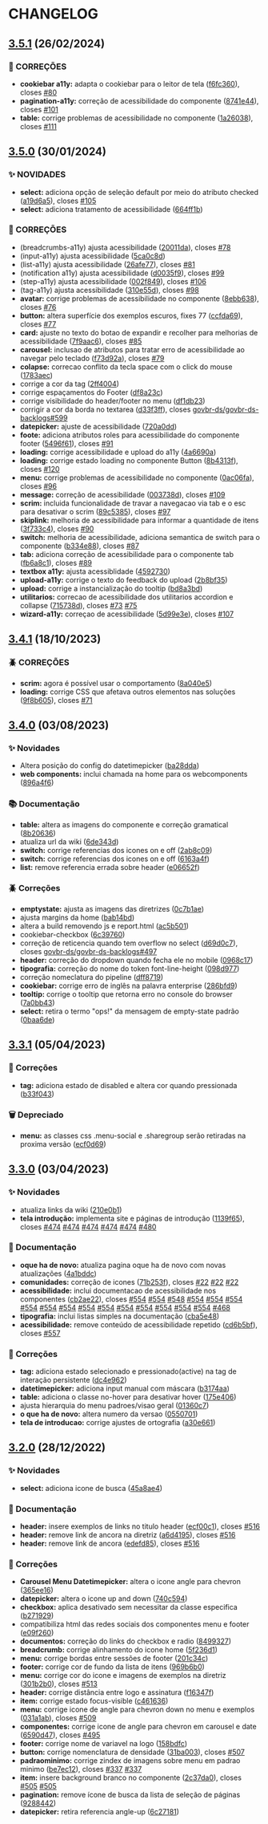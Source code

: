 # CHANGELOG

## [3.5.1](https://gitlab.com/govbr-ds/govbr-ds-dev/govbr-ds-dev-core/compare/v3.5.0...v3.5.1) (26/02/2024)

### 🐛 CORREÇÕES

- **cookiebar a11y:** adapta o cookiebar para o leitor de tela ([f6fc360](https://gitlab.com/govbr-ds/govbr-ds-dev/govbr-ds-dev-core/commit/f6fc360ed7cffb284c24f43d245a9e6ee41606cd)), closes [#80](https://gitlab.com/govbr-ds/govbr-ds-dev/govbr-ds-dev-core/issues/80)
- **pagination-a11y:** correção de acessibilidade do componente ([8741e44](https://gitlab.com/govbr-ds/govbr-ds-dev/govbr-ds-dev-core/commit/8741e44f77b71ecbb4baa76fb71ad227ab37fdb3)), closes [#101](https://gitlab.com/govbr-ds/govbr-ds-dev/govbr-ds-dev-core/issues/101)
- **table:** corrige problemas de acessibilidade no componente ([1a26038](https://gitlab.com/govbr-ds/govbr-ds-dev/govbr-ds-dev-core/commit/1a26038bc970acacfe4e92a01a768388764b52eb)), closes [#111](https://gitlab.com/govbr-ds/govbr-ds-dev/govbr-ds-dev-core/issues/111)

## [3.5.0](https://gitlab.com/govbr-ds/govbr-ds-dev/govbr-ds-dev-core/compare/v3.4.1...v3.5.0) (30/01/2024)

### ✨ NOVIDADES

- **select:** adiciona opção de seleção default por meio do atributo checked ([a19d6a5](https://gitlab.com/govbr-ds/govbr-ds-dev/govbr-ds-dev-core/commit/a19d6a5fbc7aa6dcb83635bef02d2a96515a7f86)), closes [#105](https://gitlab.com/govbr-ds/govbr-ds-dev/govbr-ds-dev-core/issues/105)
- **select:** adiciona tratamento de acessibilidade ([664ff1b](https://gitlab.com/govbr-ds/govbr-ds-dev/govbr-ds-dev-core/commit/664ff1b2b481ccb45a523e832c176ea3aa9e990e))

### 🐛 CORREÇÕES

- (breadcrumbs-a11y) ajusta acessibilidade ([20011da](https://gitlab.com/govbr-ds/govbr-ds-dev/govbr-ds-dev-core/commit/20011da1b134c0b316e17770a46d00adcf5f9d2d)), closes [#78](https://gitlab.com/govbr-ds/govbr-ds-dev/govbr-ds-dev-core/issues/78)
- (input-a11y) ajusta acessibilidade ([5ca0c8d](https://gitlab.com/govbr-ds/govbr-ds-dev/govbr-ds-dev-core/commit/5ca0c8dc5b3c4ac09497a7590f097b2004a420d0))
- (list-a11y) ajusta acessibilidade ([26afe77](https://gitlab.com/govbr-ds/govbr-ds-dev/govbr-ds-dev-core/commit/26afe77d0bb3a8370a5a1e5c06c2eda4bae460ac)), closes [#81](https://gitlab.com/govbr-ds/govbr-ds-dev/govbr-ds-dev-core/issues/81)
- (notification a11y) ajusta acessibilidade ([d0035f9](https://gitlab.com/govbr-ds/govbr-ds-dev/govbr-ds-dev-core/commit/d0035f9897e77ecb149dd46990a4359a047faedf)), closes [#99](https://gitlab.com/govbr-ds/govbr-ds-dev/govbr-ds-dev-core/issues/99)
- (step-a11y) ajusta acessibilidade ([002f849](https://gitlab.com/govbr-ds/govbr-ds-dev/govbr-ds-dev-core/commit/002f84910c19cdac3f05e415ae7558f502d01689)), closes [#106](https://gitlab.com/govbr-ds/govbr-ds-dev/govbr-ds-dev-core/issues/106)
- (tag-a11y) ajusta acessibilidade ([310e55d](https://gitlab.com/govbr-ds/govbr-ds-dev/govbr-ds-dev-core/commit/310e55dd1df4c4cfc92c3649f1cf09e3a428ecb1)), closes [#98](https://gitlab.com/govbr-ds/govbr-ds-dev/govbr-ds-dev-core/issues/98)
- **avatar:** corrige problemas de acessibilidade no componente ([8ebb638](https://gitlab.com/govbr-ds/govbr-ds-dev/govbr-ds-dev-core/commit/8ebb6389bc58a1537a8fa9896991ec181324e816)), closes [#76](https://gitlab.com/govbr-ds/govbr-ds-dev/govbr-ds-dev-core/issues/76)
- **button:** altera superfície dos exemplos escuros, fixes 77 ([ccfda69](https://gitlab.com/govbr-ds/govbr-ds-dev/govbr-ds-dev-core/commit/ccfda6978e3f4b16af86580369ea6e82b9ef3619)), closes [#77](https://gitlab.com/govbr-ds/govbr-ds-dev/govbr-ds-dev-core/issues/77)
- **card:** ajuste no texto do botao de expandir e recolher para melhorias de acessibilidade ([7f9aac6](https://gitlab.com/govbr-ds/govbr-ds-dev/govbr-ds-dev-core/commit/7f9aac6a67805d674e0604770a7d238e4203e91a)), closes [#85](https://gitlab.com/govbr-ds/govbr-ds-dev/govbr-ds-dev-core/issues/85)
- **carousel:** inclusao de atributos para tratar erro de acessibilidade ao navegar pelo teclado ([f73d92a](https://gitlab.com/govbr-ds/govbr-ds-dev/govbr-ds-dev-core/commit/f73d92a907621872e644832be622e25b132602c8)), closes [#79](https://gitlab.com/govbr-ds/govbr-ds-dev/govbr-ds-dev-core/issues/79)
- **colapse:** correcao conflito da tecla space com o click do mouse ([1783aec](https://gitlab.com/govbr-ds/govbr-ds-dev/govbr-ds-dev-core/commit/1783aecf1f88bf6b9db52e7688f96e94dd67f95e))
- corrige a cor da tag ([2ff4004](https://gitlab.com/govbr-ds/govbr-ds-dev/govbr-ds-dev-core/commit/2ff400443c63db24e1fd7d15851f8a7c24830768))
- corrige espaçamentos do Footer ([df8a23c](https://gitlab.com/govbr-ds/govbr-ds-dev/govbr-ds-dev-core/commit/df8a23c069e243cff499a8a996e98ad62f549a85))
- corrige visibilidade do header/footer no menu ([df1db23](https://gitlab.com/govbr-ds/govbr-ds-dev/govbr-ds-dev-core/commit/df1db23547a6210a02f8426df85da517b28ea7e3))
- corrigir a cor da borda no textarea ([d33f3ff](https://gitlab.com/govbr-ds/govbr-ds-dev/govbr-ds-dev-core/commit/d33f3ff9c2c76022855c58eca6b8e655b1beedbf)), closes [govbr-ds/govbr-ds-backlogs#599](https://gitlab.com/govbr-ds/govbr-ds-backlogs/issues/599)
- **datepicker:** ajuste de acessibilidade ([720a0dd](https://gitlab.com/govbr-ds/govbr-ds-dev/govbr-ds-dev-core/commit/720a0dd1535f2e0223924c66a2be188d2a2d4aac))
- **foote:** adiciona atributos roles para acessibilidade do componente footer ([5496f61](https://gitlab.com/govbr-ds/govbr-ds-dev/govbr-ds-dev-core/commit/5496f6155ab035a5cd2ae562719daa2cafd79098)), closes [#91](https://gitlab.com/govbr-ds/govbr-ds-dev/govbr-ds-dev-core/issues/91)
- **loading:** corrige acessibilidade e upload do a11y ([4a6690a](https://gitlab.com/govbr-ds/govbr-ds-dev/govbr-ds-dev-core/commit/4a6690a242693a39ef2b38711347eee40a1be573))
- **loading:** corrige estado loading no componente Button ([8b4313f](https://gitlab.com/govbr-ds/govbr-ds-dev/govbr-ds-dev-core/commit/8b4313f7665ea4484d0afcaa85f7bc95fe950170)), closes [#120](https://gitlab.com/govbr-ds/govbr-ds-dev/govbr-ds-dev-core/issues/120)
- **menu:** corrige problemas de acessibilidade no componente ([0ac06fa](https://gitlab.com/govbr-ds/govbr-ds-dev/govbr-ds-dev-core/commit/0ac06fa4df82ce05a2819cd87910ca141a7ef30e)), closes [#96](https://gitlab.com/govbr-ds/govbr-ds-dev/govbr-ds-dev-core/issues/96)
- **message:** correção de acessibilidade ([003738d](https://gitlab.com/govbr-ds/govbr-ds-dev/govbr-ds-dev-core/commit/003738d45906a29e51b5e0c07a58bfcdd515e090)), closes [#109](https://gitlab.com/govbr-ds/govbr-ds-dev/govbr-ds-dev-core/issues/109)
- **scrim:** incluida funcionalidade de travar a navegacao via tab e o esc para desativar o scrim ([89c5385](https://gitlab.com/govbr-ds/govbr-ds-dev/govbr-ds-dev-core/commit/89c53851669750c44f599fe9fca34a48a5d65b52)), closes [#97](https://gitlab.com/govbr-ds/govbr-ds-dev/govbr-ds-dev-core/issues/97)
- **skiplink:** melhoria de acessibilidade para informar a quantidade de itens ([3f733c4](https://gitlab.com/govbr-ds/govbr-ds-dev/govbr-ds-dev-core/commit/3f733c4c4a0e671479013283a2e604dc9b6a94d2)), closes [#90](https://gitlab.com/govbr-ds/govbr-ds-dev/govbr-ds-dev-core/issues/90)
- **switch:** melhoria de acessibilidade, adiciona semantica de switch para o componente ([b334e88](https://gitlab.com/govbr-ds/govbr-ds-dev/govbr-ds-dev-core/commit/b334e887f44bb7b6203914c1e159e43a5b3eff80)), closes [#87](https://gitlab.com/govbr-ds/govbr-ds-dev/govbr-ds-dev-core/issues/87)
- **tab:** adiciona correção de acessibilidade para o componente tab ([fb6a8c1](https://gitlab.com/govbr-ds/govbr-ds-dev/govbr-ds-dev-core/commit/fb6a8c10f4c7b46f83d7488b5b96a6281997f56e)), closes [#89](https://gitlab.com/govbr-ds/govbr-ds-dev/govbr-ds-dev-core/issues/89)
- **textbox a11y:** ajusta acessiblidade ([4592730](https://gitlab.com/govbr-ds/govbr-ds-dev/govbr-ds-dev-core/commit/45927305dc4ecff356b3236b7090ea2f661ef439))
- **upload-a11y:** corrige o texto do feedback do upload ([2b8bf35](https://gitlab.com/govbr-ds/govbr-ds-dev/govbr-ds-dev-core/commit/2b8bf35086a26ab2da6b8160fa4b46277189340a))
- **upload:** corrige a instancialização do tooltip ([bd8a3bd](https://gitlab.com/govbr-ds/govbr-ds-dev/govbr-ds-dev-core/commit/bd8a3bdc81e5e8960d44c64a80b753feb91eab5b))
- **utilitarios:** correcao de acessibilidade dos utilitarios accordion e collapse ([715738d](https://gitlab.com/govbr-ds/govbr-ds-dev/govbr-ds-dev-core/commit/715738d4f25a6a51b468a56b501484909abee7db)), closes [#73](https://gitlab.com/govbr-ds/govbr-ds-dev/govbr-ds-dev-core/issues/73) [#75](https://gitlab.com/govbr-ds/govbr-ds-dev/govbr-ds-dev-core/issues/75)
- **wizard-a11y:** correçao de acessibilidade ([5d99e3e](https://gitlab.com/govbr-ds/govbr-ds-dev/govbr-ds-dev-core/commit/5d99e3e5c12a2580f046b3b3ac062bc388d0001c)), closes [#107](https://gitlab.com/govbr-ds/govbr-ds-dev/govbr-ds-dev-core/issues/107)

## [3.4.1](https://gitlab.com/govbr-ds/govbr-ds-dev/govbr-ds-dev-core/compare/v3.4.0...v3.4.1) (18/10/2023)

### 🪲 CORREÇÕES

- **scrim:** agora é possível usar o comportamento ([8a040e5](https://gitlab.com/govbr-ds/govbr-ds-dev/govbr-ds-dev-core/commit/8a040e55ed351402153f38212ddc5a5ae62a9092))
- **loading:** corrige CSS que afetava outros elementos nas soluções ([9f8b605](https://gitlab.com/govbr-ds/govbr-ds-dev/govbr-ds-dev-core/commit/9f8b605de44b74da87945d563f57484a11d9f7eb)), closes [#71](https://gitlab.com/govbr-ds/govbr-ds-dev/govbr-ds-dev-core/issues/71)

## [3.4.0](https://gitlab.com/govbr-ds/govbr-ds-dev/govbr-ds-dev-core/compare/v3.3.1...v3.4.0) (03/08/2023)

### ✨ Novidades

- Altera posição do config do datetimepicker ([ba28dda](https://gitlab.com/govbr-ds/govbr-ds-dev/govbr-ds-dev-core/commit/ba28dda7ed9e8445e43c22072e16287460e162da))
- **web components:** inclui chamada na home para os webcomponents ([896a4f6](https://gitlab.com/govbr-ds/govbr-ds-dev/govbr-ds-dev-core/commit/896a4f6c7b425b06ccaa97bf23e49b16f075e77f))

### 📚 Documentação

- **table:** altera as imagens do componente e correção gramatical ([8b20636](https://gitlab.com/govbr-ds/govbr-ds-dev/govbr-ds-dev-core/commit/8b2063676cb0eaba7dfffd17cdb6084fbb1ba7b8))
- atualiza url da wiki ([6de343d](https://gitlab.com/govbr-ds/govbr-ds-dev/govbr-ds-dev-core/commit/6de343d5ddb4f844781451e850a0e68df7e1cf88))
- **switch:** corrige referencias dos icones on e off ([2ab8c09](https://gitlab.com/govbr-ds/govbr-ds-dev/govbr-ds-dev-core/commit/2ab8c09593d58ac7cb7a8dcfddc3959dc1f6beac))
- **switch:** corrige referencias dos icones on e off ([6163a4f](https://gitlab.com/govbr-ds/govbr-ds-dev/govbr-ds-dev-core/commit/6163a4f3e035751a77b3320a917d2cdedb130cd5))
- **list:** remove referencia errada sobre header ([e06652f](https://gitlab.com/govbr-ds/govbr-ds-dev/govbr-ds-dev-core/commit/e06652ffa00ec5cb6d69248d3a852217a79edac7))

### 🪲 Correções

- **emptystate:** ajusta as imagens das diretrizes ([0c7b1ae](https://gitlab.com/govbr-ds/govbr-ds-dev/govbr-ds-dev-core/commit/0c7b1ae613ff0a12da96875d60ae6404f756bd68))
- ajusta margins da home ([bab14bd](https://gitlab.com/govbr-ds/govbr-ds-dev/govbr-ds-dev-core/commit/bab14bd9fccbadcd704e2c29bfe613fb97c773cc))
- altera a build removendo js e report.html ([ac5b501](https://gitlab.com/govbr-ds/govbr-ds-dev/govbr-ds-dev-core/commit/ac5b501c686b1e72413e12a0041fbd58a3ccb55d))
- cookiebar-checkbox ([6c39760](https://gitlab.com/govbr-ds/govbr-ds-dev/govbr-ds-dev-core/commit/6c397609d84dd43b3c3dc50c1b395191173b90b3))
- correção de reticencia quando tem overflow no select ([d69d0c7](https://gitlab.com/govbr-ds/govbr-ds-dev/govbr-ds-dev-core/commit/d69d0c72684a2eed64eda9e0527e47118e62b2ff)), closes [govbr-ds/govbr-ds-backlogs#497](https://gitlab.com/govbr-ds/govbr-ds-backlogs/issues/497)
- **header:** correção do dropdown quando fecha ele no mobile ([0968c17](https://gitlab.com/govbr-ds/govbr-ds-dev/govbr-ds-dev-core/commit/0968c1789455c610aa9680d7532c9cfd7ee21bc5))
- **tipografia:** correção do nome do token font-line-height ([098d977](https://gitlab.com/govbr-ds/govbr-ds-dev/govbr-ds-dev-core/commit/098d977a90d7848ea9a75745fe8c3734127f22c4))
- correção nomeclatura do pipeline ([dff8719](https://gitlab.com/govbr-ds/govbr-ds-dev/govbr-ds-dev-core/commit/dff87198d0590c077fc31021621faca48138e1f7))
- **cookiebar:** corrige erro de inglês na palavra enterprise ([286bfd9](https://gitlab.com/govbr-ds/govbr-ds-dev/govbr-ds-dev-core/commit/286bfd9917cad0047cab0490b0a89c1374a5acb4))
- **tooltip:** corrige o tooltip que retorna erro no console do browser ([7a0bb43](https://gitlab.com/govbr-ds/govbr-ds-dev/govbr-ds-dev-core/commit/7a0bb437ec24b52f8796b0b42ab105036aeafd9a))
- **select:** retira o termo "ops!" da mensagem de empty-state padrão ([0baa6de](https://gitlab.com/govbr-ds/govbr-ds-dev/govbr-ds-dev-core/commit/0baa6de1c59d3f6d0599c168c31592ac79a4e937))

## [3.3.1](https://gitlab.com/govbr-ds/govbr-ds-dev/govbr-ds-dev-core/compare/v3.3.0...v3.3.1) (05/04/2023)

### :bug: Correções

- **tag:** adiciona estado de disabled e altera cor quando pressionada ([b33f043](https://gitlab.com/govbr-ds/govbr-ds-dev/govbr-ds-dev-core/commit/b33f043a86bdbacab945ca51446e7a7f735d7cae))

### :wastebasket: Depreciado

- **menu:** as classes css .menu-social e .sharegroup serão retiradas na proxima versão ([ecf0d69](https://gitlab.com/govbr-ds/govbr-ds-dev/govbr-ds-dev-core/commit/ecf0d699dc77268468d345528677ba66a1eac899))

## [3.3.0](https://gitlab.com/govbr-ds/govbr-ds-dev/govbr-ds-dev-core/compare/v3.2.0...v3.3.0) (03/04/2023)

### :sparkles: Novidades

- atualiza links da wiki ([210e0b1](https://gitlab.com/govbr-ds/govbr-ds-dev/govbr-ds-dev-core/commit/210e0b195b65ec303e1e5a78d08861b62bfe5cee))
- **tela introdução:** implementa site e páginas de introdução ([1139f65](https://gitlab.com/govbr-ds/govbr-ds-dev/govbr-ds-dev-core/commit/1139f65d5f2719f3b2138f3d7b791e93a6971708)), closes [#474](https://gitlab.com/govbr-ds/govbr-ds-dev/govbr-ds-dev-core/issues/474) [#474](https://gitlab.com/govbr-ds/govbr-ds-dev/govbr-ds-dev-core/issues/474) [#474](https://gitlab.com/govbr-ds/govbr-ds-dev/govbr-ds-dev-core/issues/474) [#474](https://gitlab.com/govbr-ds/govbr-ds-dev/govbr-ds-dev-core/issues/474) [#474](https://gitlab.com/govbr-ds/govbr-ds-dev/govbr-ds-dev-core/issues/474) [#480](https://gitlab.com/govbr-ds/govbr-ds-dev/govbr-ds-dev-core/issues/480)

### :memo: Documentação

- **oque ha de novo:** atualiza pagina oque ha de novo com novas atualizações ([4a1bddc](https://gitlab.com/govbr-ds/govbr-ds-dev/govbr-ds-dev-core/commit/4a1bddccdf8800d70c48423dc54fdb170da136f1))
- **comunidades:** correção de icones ([71b253f](https://gitlab.com/govbr-ds/govbr-ds-dev/govbr-ds-dev-core/commit/71b253f0e1a3735c1c19ee6bf65a3d917ca23db3)), closes [#22](https://gitlab.com/govbr-ds/govbr-ds-dev/govbr-ds-dev-core/issues/22) [#22](https://gitlab.com/govbr-ds/govbr-ds-dev/govbr-ds-dev-core/issues/22) [#22](https://gitlab.com/govbr-ds/govbr-ds-dev/govbr-ds-dev-core/issues/22)
- **acessibilidade:** inclui documentacao de acessibilidade nos componentes ([cb2ae22](https://gitlab.com/govbr-ds/govbr-ds-dev/govbr-ds-dev-core/commit/cb2ae22ab7e60bd671b1850006fc7b4dc6fe2fb9)), closes [#554](https://gitlab.com/govbr-ds/govbr-ds-dev/govbr-ds-dev-core/issues/554) [#554](https://gitlab.com/govbr-ds/govbr-ds-dev/govbr-ds-dev-core/issues/554) [#548](https://gitlab.com/govbr-ds/govbr-ds-dev/govbr-ds-dev-core/issues/548) [#554](https://gitlab.com/govbr-ds/govbr-ds-dev/govbr-ds-dev-core/issues/554) [#554](https://gitlab.com/govbr-ds/govbr-ds-dev/govbr-ds-dev-core/issues/554) [#554](https://gitlab.com/govbr-ds/govbr-ds-dev/govbr-ds-dev-core/issues/554) [#554](https://gitlab.com/govbr-ds/govbr-ds-dev/govbr-ds-dev-core/issues/554) [#554](https://gitlab.com/govbr-ds/govbr-ds-dev/govbr-ds-dev-core/issues/554) [#554](https://gitlab.com/govbr-ds/govbr-ds-dev/govbr-ds-dev-core/issues/554) [#554](https://gitlab.com/govbr-ds/govbr-ds-dev/govbr-ds-dev-core/issues/554) [#554](https://gitlab.com/govbr-ds/govbr-ds-dev/govbr-ds-dev-core/issues/554) [#554](https://gitlab.com/govbr-ds/govbr-ds-dev/govbr-ds-dev-core/issues/554) [#554](https://gitlab.com/govbr-ds/govbr-ds-dev/govbr-ds-dev-core/issues/554) [#554](https://gitlab.com/govbr-ds/govbr-ds-dev/govbr-ds-dev-core/issues/554) [#554](https://gitlab.com/govbr-ds/govbr-ds-dev/govbr-ds-dev-core/issues/554) [#554](https://gitlab.com/govbr-ds/govbr-ds-dev/govbr-ds-dev-core/issues/554) [#468](https://gitlab.com/govbr-ds/govbr-ds-dev/govbr-ds-dev-core/issues/468)
- **tipografia:** inclui listas simples na documentação ([cba5e48](https://gitlab.com/govbr-ds/govbr-ds-dev/govbr-ds-dev-core/commit/cba5e48044223f596e9be71f68cfc15212fefa38))
- **acessibilidade:** remove conteúdo de acessibilidade repetido ([cd6b5bf](https://gitlab.com/govbr-ds/govbr-ds-dev/govbr-ds-dev-core/commit/cd6b5bfc4bd518df68fcb15eebf429d81ddca860)), closes [#557](https://gitlab.com/govbr-ds/govbr-ds-dev/govbr-ds-dev-core/issues/557)

### :bug: Correções

- **tag:** adiciona estado selecionado e pressionado(active) na tag de interação persistente ([dc4e962](https://gitlab.com/govbr-ds/govbr-ds-dev/govbr-ds-dev-core/commit/dc4e962986ef8944eade001c319bf413e5032df6))
- **datetimepicker:** adiciona input manual com máscara ([b3174aa](https://gitlab.com/govbr-ds/govbr-ds-dev/govbr-ds-dev-core/commit/b3174aaba94690396e64ee7d1a02b868b8073a17))
- **table:** adiciona o classe no-hover para desativar hover ([175e406](https://gitlab.com/govbr-ds/govbr-ds-dev/govbr-ds-dev-core/commit/175e4068042c29728a2381addd81c0c53aa17596))
- ajusta hierarquia do menu padroes/visao geral ([01360c7](https://gitlab.com/govbr-ds/govbr-ds-dev/govbr-ds-dev-core/commit/01360c7e397aa673fc983a32944a201aec288228))
- **o que ha de novo:** altera numero da versao ([0550701](https://gitlab.com/govbr-ds/govbr-ds-dev/govbr-ds-dev-core/commit/05507019f32e2140da49ee9eb8369f9a971665bc))
- **tela de introducao:** corrige ajustes de ortografia ([a30e661](https://gitlab.com/govbr-ds/govbr-ds-dev/govbr-ds-dev-core/commit/a30e661a7634b95904285270f388ccc72b14a8b3))

## [3.2.0](https://gitlab.com/govbr-ds/govbr-ds-dev/govbr-ds-dev-core/compare/v3.1.0...v3.2.0) (28/12/2022)

### :sparkles: Novidades

- **select:** adiciona icone de busca ([45a8ae4](https://gitlab.com/govbr-ds/govbr-ds-dev/govbr-ds-dev-core/commit/45a8ae48866164981dab937cee552322806ce871))

### :memo: Documentação

- **header:** insere exemplos de links no titulo header ([ecf00c1](https://gitlab.com/govbr-ds/govbr-ds-dev/govbr-ds-dev-core/commit/ecf00c118719343f465189d2535c0509bcf47bf1)), closes [#516](https://gitlab.com/govbr-ds/govbr-ds-dev/govbr-ds-dev-core/issues/516)
- **header:** remove link de ancora na diretriz ([a6d4195](https://gitlab.com/govbr-ds/govbr-ds-dev/govbr-ds-dev-core/commit/a6d419567819413f90d27f1fd34585b200d74ec9)), closes [#516](https://gitlab.com/govbr-ds/govbr-ds-dev/govbr-ds-dev-core/issues/516)
- **header:** remove link de ancora ([edefd85](https://gitlab.com/govbr-ds/govbr-ds-dev/govbr-ds-dev-core/commit/edefd85f3f2ec524b5907c6351847c47cd6722bb)), closes [#516](https://gitlab.com/govbr-ds/govbr-ds-dev/govbr-ds-dev-core/issues/516)

### :bug: Correções

- **Carousel Menu Datetimepicker:** altera o icone angle para chevron ([365ee16](https://gitlab.com/govbr-ds/govbr-ds-dev/govbr-ds-dev-core/commit/365ee16d333d50d4ce0459b5be58942ccc869c3f))
- **datepicker:** altera o icone up and down ([740c594](https://gitlab.com/govbr-ds/govbr-ds-dev/govbr-ds-dev-core/commit/740c59442fde8243b971441f4a24c4ef5f6a0859))
- **checkbox:** aplica desativado sem necessitar da classe especifica ([b271929](https://gitlab.com/govbr-ds/govbr-ds-dev/govbr-ds-dev-core/commit/b271929ac1c8e8a0d58f169ca02fbd2988436399))
- compatibiliza html das redes sociais dos componentes menu e footer ([e09f260](https://gitlab.com/govbr-ds/govbr-ds-dev/govbr-ds-dev-core/commit/e09f260d70b888bf03c6dec68961b5e76df7c656))
- **documentos:** correção do links do checkbox e radio ([8499327](https://gitlab.com/govbr-ds/govbr-ds-dev/govbr-ds-dev-core/commit/8499327419b219dad79cca515d17f20cef17a4af))
- **breadcrumb:** corrige alinhamento do icone home ([5f236d1](https://gitlab.com/govbr-ds/govbr-ds-dev/govbr-ds-dev-core/commit/5f236d18ff0cbb46bf9a5433490a6d478f8a157c))
- **menu:** corrige bordas entre sessões de footer ([201c34c](https://gitlab.com/govbr-ds/govbr-ds-dev/govbr-ds-dev-core/commit/201c34cc99e8c9653d6ba44f7245baa3a3a8d278))
- **footer:** corrige cor de fundo da lista de itens ([969b6b0](https://gitlab.com/govbr-ds/govbr-ds-dev/govbr-ds-dev-core/commit/969b6b0069211b22dd6afd2c5bd9af5237f34eb4))
- **menu:** corrige cor do icone e imagens de exemplos na diretriz ([301b2b0](https://gitlab.com/govbr-ds/govbr-ds-dev/govbr-ds-dev-core/commit/301b2b00f1cfe578d93c30b2ff73c5acd52f6b0d)), closes [#513](https://gitlab.com/govbr-ds/govbr-ds-dev/govbr-ds-dev-core/issues/513)
- **header:** corrige distância entre logo e assinatura ([f16347f](https://gitlab.com/govbr-ds/govbr-ds-dev/govbr-ds-dev-core/commit/f16347f4c58c3afe78abe54a9b6c6a87b951cc3b))
- **item:** corrige estado focus-visible ([c461636](https://gitlab.com/govbr-ds/govbr-ds-dev/govbr-ds-dev-core/commit/c461636adab073dbbb042681875570c97aa3d29f))
- **menu:** corrige icone de angle para chevron down no menu e exemplos ([031a1ab](https://gitlab.com/govbr-ds/govbr-ds-dev/govbr-ds-dev-core/commit/031a1ab58a33098398d7297740b081645a6d2bd5)), closes [#509](https://gitlab.com/govbr-ds/govbr-ds-dev/govbr-ds-dev-core/issues/509)
- **componentes:** corrige icone de angle para chevron em carousel e date ([6590d47](https://gitlab.com/govbr-ds/govbr-ds-dev/govbr-ds-dev-core/commit/6590d47621f881d7e7a322df4b102d64c59b932a)), closes [#495](https://gitlab.com/govbr-ds/govbr-ds-dev/govbr-ds-dev-core/issues/495)
- **footer:** corrige nome de variavel na logo ([158bdfc](https://gitlab.com/govbr-ds/govbr-ds-dev/govbr-ds-dev-core/commit/158bdfcde85c402b15023c1b7e88930decc72b77))
- **button:** corrige nomenclatura de densidade ([31ba003](https://gitlab.com/govbr-ds/govbr-ds-dev/govbr-ds-dev-core/commit/31ba003fcaf5c04483606534d4b41462f2436324)), closes [#507](https://gitlab.com/govbr-ds/govbr-ds-dev/govbr-ds-dev-core/issues/507)
- **padraominimo:** corrige zindex de imagens sobre menu em padrao minimo ([be7ec12](https://gitlab.com/govbr-ds/govbr-ds-dev/govbr-ds-dev-core/commit/be7ec1208c532568e2eef288071b78ffd76010cb)), closes [#337](https://gitlab.com/govbr-ds/govbr-ds-dev/govbr-ds-dev-core/issues/337) [#337](https://gitlab.com/govbr-ds/govbr-ds-dev/govbr-ds-dev-core/issues/337)
- **item:** insere background branco no componente ([2c37da0](https://gitlab.com/govbr-ds/govbr-ds-dev/govbr-ds-dev-core/commit/2c37da0841aef3899fddd4d8c66e7629962143d0)), closes [#505](https://gitlab.com/govbr-ds/govbr-ds-dev/govbr-ds-dev-core/issues/505) [#505](https://gitlab.com/govbr-ds/govbr-ds-dev/govbr-ds-dev-core/issues/505)
- **pagination:** remove ícone de busca da lista de seleção de páginas ([9288442](https://gitlab.com/govbr-ds/govbr-ds-dev/govbr-ds-dev-core/commit/92884425b2e027052330e332f87f5ed336fe688e))
- **datepicker:** retira referencia angle-up ([6c27181](https://gitlab.com/govbr-ds/govbr-ds-dev/govbr-ds-dev-core/commit/6c2718178a59b73c3bb738fc55003d6a19cbd571))
